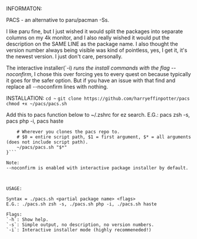 INFORMATON:

PACS - an alternative to paru/pacman -Ss.

I like paru fine, but I just wished it would split the packages into separate columns on my 4k monitor, and I also really wished it would put the description on the SAME LINE as the package name. I also thought the version number always being visible was kind of pointless, yes, I get it, it's the newest version. I just don't care, personally. 

The interactive installer(`-i) *runs the install commands with the flag --noconfirm*, I chose this over forcing yes to every quest on because typically it goes for the safer option. But if you have an issue with that find and replace all --noconfirm lines with nothing.


INSTALLATION:
`cd ~`
`git clone https://github.com/harryeffinpotter/pacs`
`chmod +x ~/pacs/pacs.sh`

Add this to pacs function below to ~/.zshrc for ez search.
E.G.: pacs zsh -s, pacs php -i, pacs haste
```pacs(){
    # Wherever you clones the pacs repo to.
    # $0 = entire script path, $1 = first argument, $* = all arguments (does not include script path).
    ~/pacs/pacs.sh "$*"
}```

Note:
--noconfirm is enabled with interactive package installer by default.



USAGE:

Syntax = ./pacs.sh <partial package name> <flags>
E.G.: ./pacs.sh zsh -s, ./pacs.sh php -i, ./pacs.sh haste
    
Flags:
`-h`: Show help.
`-s`: Simple output, no description, no version numbers.
`-i`: Interactive installer mode (highly recommeneded!)
